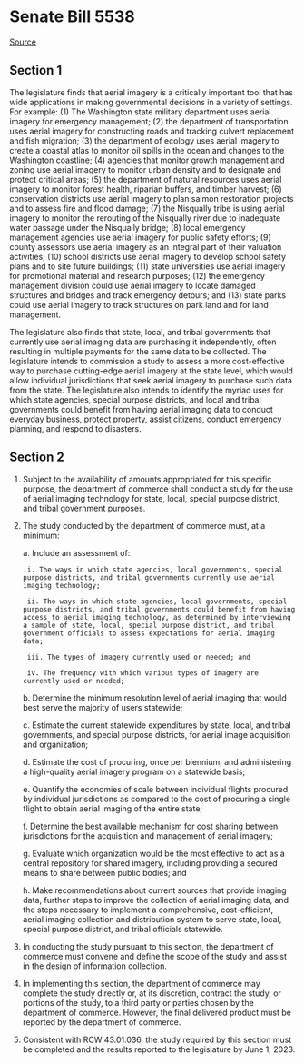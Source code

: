 # Senate Bill 5538

[Source](http://lawfilesext.leg.wa.gov/biennium/2021-22/Pdf/Bills/Senate%20Bills/5538.pdf)
## Section 1
The legislature finds that aerial imagery is a critically important tool that has wide applications in making governmental decisions in a variety of settings. For example: (1) The Washington state military department uses aerial imagery for emergency management; (2) the department of transportation uses aerial imagery for constructing roads and tracking culvert replacement and fish migration; (3) the department of ecology uses aerial imagery to create a coastal atlas to monitor oil spills in the ocean and changes to the Washington coastline; (4) agencies that monitor growth management and zoning use aerial imagery to monitor urban density and to designate and protect critical areas; (5) the department of natural resources uses aerial imagery to monitor forest health, riparian buffers, and timber harvest; (6) conservation districts use aerial imagery to plan salmon restoration projects and to assess fire and flood damage; (7) the Nisqually tribe is using aerial imagery to monitor the rerouting of the Nisqually river due to inadequate water passage under the Nisqually bridge; (8) local emergency management agencies use aerial imagery for public safety efforts; (9) county assessors use aerial imagery as an integral part of their valuation activities; (10) school districts use aerial imagery to develop school safety plans and to site future buildings; (11) state universities use aerial imagery for promotional material and research purposes; (12) the emergency management division could use aerial imagery to locate damaged structures and bridges and track emergency detours; and (13) state parks could use aerial imagery to track structures on park land and for land management.

The legislature also finds that state, local, and tribal governments that currently use aerial imaging data are purchasing it independently, often resulting in multiple payments for the same data to be collected. The legislature intends to commission a study to assess a more cost-effective way to purchase cutting-edge aerial imagery at the state level, which would allow individual jurisdictions that seek aerial imagery to purchase such data from the state. The legislature also intends to identify the myriad uses for which state agencies, special purpose districts, and local and tribal governments could benefit from having aerial imaging data to conduct everyday business, protect property, assist citizens, conduct emergency planning, and respond to disasters.


## Section 2
1. Subject to the availability of amounts appropriated for this specific purpose, the department of commerce shall conduct a study for the use of aerial imaging technology for state, local, special purpose district, and tribal government purposes.

2. The study conducted by the department of commerce must, at a minimum:

    a. Include an assessment of:

        i. The ways in which state agencies, local governments, special purpose districts, and tribal governments currently use aerial imaging technology;

        ii. The ways in which state agencies, local governments, special purpose districts, and tribal governments could benefit from having access to aerial imaging technology, as determined by interviewing a sample of state, local, special purpose district, and tribal government officials to assess expectations for aerial imaging data;

        iii. The types of imagery currently used or needed; and

        iv. The frequency with which various types of imagery are currently used or needed;

    b. Determine the minimum resolution level of aerial imaging that would best serve the majority of users statewide;

    c. Estimate the current statewide expenditures by state, local, and tribal governments, and special purpose districts, for aerial image acquisition and organization;

    d. Estimate the cost of procuring, once per biennium, and administering a high-quality aerial imagery program on a statewide basis;

    e. Quantify the economies of scale between individual flights procured by individual jurisdictions as compared to the cost of procuring a single flight to obtain aerial imaging of the entire state;

    f. Determine the best available mechanism for cost sharing between jurisdictions for the acquisition and management of aerial imagery;

    g. Evaluate which organization would be the most effective to act as a central repository for shared imagery, including providing a secured means to share between public bodies; and

    h. Make recommendations about current sources that provide imaging data, further steps to improve the collection of aerial imaging data, and the steps necessary to implement a comprehensive, cost-efficient, aerial imaging collection and distribution system to serve state, local, special purpose district, and tribal officials statewide.

3. In conducting the study pursuant to this section, the department of commerce must convene and define the scope of the study and assist in the design of information collection.

4. In implementing this section, the department of commerce may complete the study directly or, at its discretion, contract the study, or portions of the study, to a third party or parties chosen by the department of commerce. However, the final delivered product must be reported by the department of commerce.

5. Consistent with RCW 43.01.036, the study required by this section must be completed and the results reported to the legislature by June 1, 2023.

